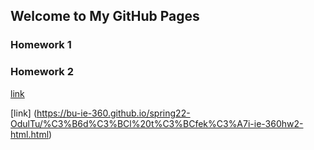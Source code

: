 ## Welcome to My GitHub Pages


### Homework 1
### Homework 2


[link]( )


[link] (https://bu-ie-360.github.io/spring22-OdulTu/%C3%B6d%C3%BCl%20t%C3%BCfek%C3%A7i-ie-360hw2-html.html)


